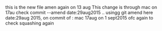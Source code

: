 this is the new file 
amen
again on 13 aug
This change is through mac on 17au
check commit --amend date:29aug2015
.. usingg git amend here date:29aug 2015, on commit of : mac 17aug
on 1 sept2015 ofc
again to check squashing
again 
>
